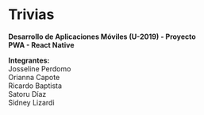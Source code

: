 # Trivias
**Desarrollo de Aplicaciones Móviles (U-2019) - Proyecto**  
**PWA - React Native**

**Integrantes:**  
Josseline Perdomo  
Orianna Capote  
Ricardo Baptista  
Satoru Díaz  
Sidney Lizardi  
